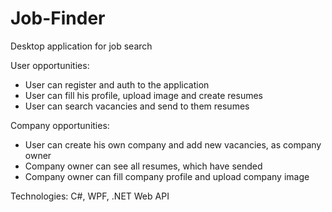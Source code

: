 # Job-Finder
Desktop application for job search

User opportunities:
- User can register and auth to the application
- User can fill his profile, upload image and create resumes
- User can search vacancies and send to them resumes

Company opportunities:

- User can create his own company and add new vacancies, as company owner
- Company owner can see all resumes, which have sended
- Company owner can fill company profile and upload company image


Technologies: C#, WPF, .NET Web API
